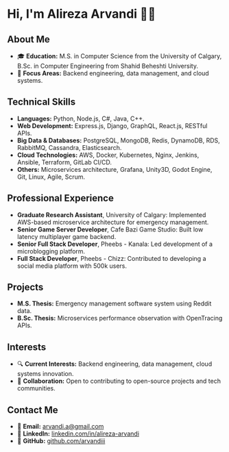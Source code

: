 # Hi, I'm Alireza Arvandi 👨‍💻

## About Me
- 🎓 **Education:** M.S. in Computer Science from the University of Calgary, B.Sc. in Computer Engineering from Shahid Beheshti University.
- 🔭 **Focus Areas:** Backend engineering, data management, and cloud systems.

## Technical Skills
- **Languages:** Python, Node.js, C#, Java, C++.
- **Web Development:** Express.js, Django, GraphQL, React.js, RESTful APIs.
- **Big Data & Databases:** PostgreSQL, MongoDB, Redis, DynamoDB, RDS, RabbitMQ, Cassandra, Elasticsearch.
- **Cloud Technologies:** AWS, Docker, Kubernetes, Nginx, Jenkins, Ansible, Terraform, GitLab CI/CD.
- **Others:** Microservices architecture, Grafana, Unity3D, Godot Engine, Git, Linux, Agile, Scrum.

## Professional Experience
- **Graduate Research Assistant**, University of Calgary: Implemented AWS-based microservice architecture for emergency management.
- **Senior Game Server Developer**, Cafe Bazi Game Studio: Built low latency multiplayer game backend.
- **Senior Full Stack Developer**, Pheebs - Kanala: Led development of a microblogging platform.
- **Full Stack Developer**, Pheebs - Chizz: Contributed to developing a social media platform with 500k users.

## Projects
- **M.S. Thesis:** Emergency management software system using Reddit data.
- **B.Sc. Thesis:** Microservices performance observation with OpenTracing APIs.

## Interests
- 🔍 **Current Interests:** Backend engineering, data management, cloud systems innovation.
- 🤝 **Collaboration:** Open to contributing to open-source projects and tech communities.

## Contact Me
- 📧 **Email:** [arvandi.a@gmail.com](mailto:arvandi.a@gmail.com)
- 🔗 **LinkedIn:** [linkedin.com/in/alireza-arvandi](https://www.linkedin.com/in/alireza-arvandi)
- 🐙 **GitHub:** [github.com/arvandiii](https://github.com/arvandiii)
